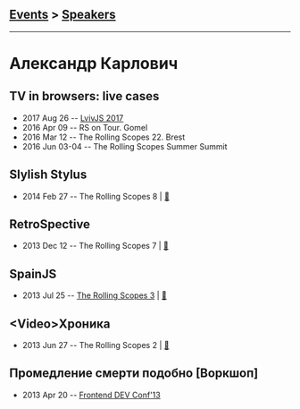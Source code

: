 ## [Events](../README.md) > [Speakers](../speakers.md)
---

# Александр Карлович

## TV in browsers: live cases
- 2017 Aug 26 -- [LvivJS 2017](https://www.youtube.com/watch?v=kixgmZd52xs)    
- 2016 Apr 09 -- RS on Tour. Gomel    
- 2016 Mar 12 -- The Rolling Scopes 22. Brest    
- 2016 Jun 03-04 -- The Rolling Scopes Summer Summit    
## Slylish Stylus
- 2014 Feb 27 -- The Rolling Scopes 8  | [:notebook:](http://rolling-scopes.github.io/slides/rs8/stylish-stylus/slides)  
## RetroSpective
- 2013 Dec 12 -- The Rolling Scopes 7  | [:notebook:](http://rolling-scopes.github.io/slides/rs7/RetroSpective)  
## SpainJS
- 2013 Jul 25 -- [The Rolling Scopes 3](https://www.youtube.com/watch?v=Z6zuVuF2QGI)  | [:notebook:](https://speakerdeck.com/alexkarlovich/uploaded-favorites-of-spainjs-the-rollingscopes-number-3)  
## &lt;Video&gt;Хроника
- 2013 Jun 27 -- The Rolling Scopes 2  | [:notebook:](http://rolling-scopes.github.io/slides/rs2/video%D0%A5%D1%80%D0%BE%D0%BD%D0%B8%D0%BA%D0%B0.pptx)  
## Промедление смерти подобно [Воркшоп]
- 2013 Apr 20 -- [Frontend DEV Conf&#39;13](https://www.youtube.com/watch?v=07jvRp_anBQ)    
